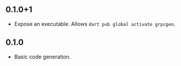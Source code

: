 ## 0.1.0+1

- Expose an executable. Allows `dart pub global activate grpcgen`.

## 0.1.0

- Basic code generation.
